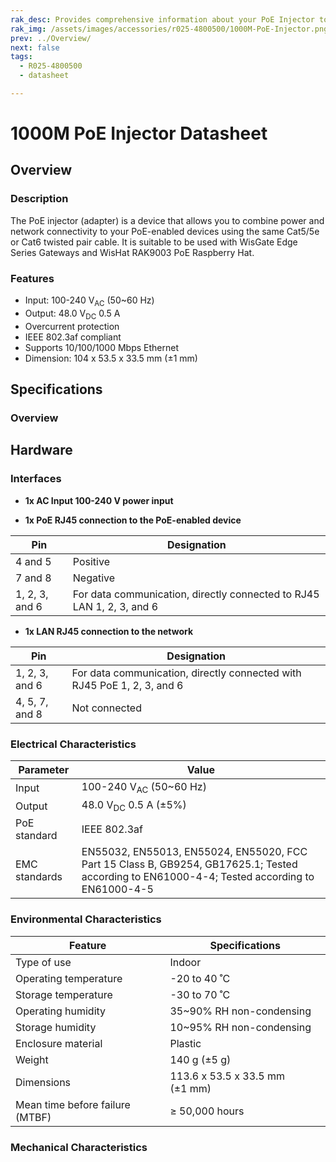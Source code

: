 ```yaml
---
rak_desc: Provides comprehensive information about your PoE Injector to help you use it. This information includes technical specifications, characteristics, and requirements.
rak_img: /assets/images/accessories/r025-4800500/1000M-PoE-Injector.png
prev: ../Overview/
next: false
tags:
  - R025-4800500
  - datasheet

---
```


# 1000M PoE Injector Datasheet

## Overview

### Description

The PoE injector (adapter) is a device that allows you to combine power and network connectivity to your PoE-enabled devices using the same Cat5/5e or Cat6 twisted pair cable. It is suitable to be used with WisGate Edge Series Gateways and WisHat RAK9003 PoE Raspberry Hat.

### Features

- Input: 100-240&nbsp;V<sub>AC</sub> (50~60&nbsp;Hz)
- Output: 48.0&nbsp;V<sub>DC</sub> 0.5&nbsp;A 
- Overcurrent protection
- IEEE 802.3af compliant 
- Supports 10/100/1000&nbsp;Mbps Ethernet
- Dimension: 104 x 53.5 x 33.5&nbsp;mm (±1&nbsp;mm)


## Specifications

### Overview

<rk-img
  src="/assets/images/accessories/r025-4800500/1.r025-4800500.png"
  width="50%"
  caption="100m PoE Injector overview"
/>

## Hardware

### Interfaces

- <b> 1x AC Input 100-240&nbsp;V power input </b>


<rk-img
  src="/assets/images/accessories/r025-4800500/2.power-input.png"
  width="60%"
  caption="Power input interface"
/>


- <b> 1x PoE RJ45 connection to the PoE-enabled device </b>


<rk-img
  src="/assets/images/accessories/r025-4800500/3.rj45-poe-lan.png"
  width="50%"
  caption="RJ45 PoE and LAN interface and pins"
/>



| Pin            | Designation                                                           |
| -------------- | --------------------------------------------------------------------- |
| 4 and 5        | Positive                                                              |
| 7 and 8        | Negative                                                              |
| 1, 2, 3, and 6 | For data communication, directly connected to RJ45 LAN 1, 2, 3, and 6 |



- <b> 1x LAN RJ45 connection to the network </b> 


| Pin            | Designation                                                             |
| -------------- | ----------------------------------------------------------------------- |
| 1, 2, 3, and 6 | For data communication, directly connected with RJ45 PoE 1, 2, 3, and 6 |
| 4, 5, 7, and 8 | Not connected                                                           |


### Electrical Characteristics

| Parameter     | Value                                                                                                                                        |
| ------------- | -------------------------------------------------------------------------------------------------------------------------------------------- |
| Input         | 100-240&nbsp;V<sub>AC</sub> (50~60&nbsp;Hz)                                                                                                  |
| Output        | 48.0&nbsp;V<sub>DC</sub> 0.5&nbsp;A (±5%)                                                                                                    |
| PoE standard  | IEEE 802.3af                                                                                                                                 |
| EMC standards | EN55032, EN55013, EN55024, EN55020, FCC Part 15 Class B, GB9254, GB17625.1; Tested according to EN61000-4-4; Tested according to EN61000-4-5 |

### Environmental Characteristics

| Feature                         | Specifications                           |
| ------------------------------- | ---------------------------------------- |
| Type of use                     | Indoor                                   |
| Operating temperature           | -20 to 40&nbsp;˚C                        |
| Storage temperature             | -30 to 70&nbsp;˚C                        |
| Operating humidity              | 35~90% RH non-condensing                 |
| Storage humidity                | 10~95% RH non-condensing                 |
| Enclosure material              | Plastic                                  |
| Weight                          | 140&nbsp;g (±5&nbsp;g)                   |
| Dimensions                      | 113.6 x 53.5 x 33.5&nbsp;mm (±1&nbsp;mm) |
| Mean time before failure (MTBF) | ≥ 50,000&nbsp;hours                      |


### Mechanical Characteristics

<rk-img
  src="/assets/images/accessories/r025-4800500/4.dimensions.png"
  width="80%"
  caption="Mechanical Dimensions"
/>